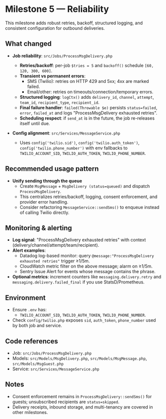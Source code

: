 # Milestone 5 — Reliability

This milestone adds robust retries, backoff, structured logging, and consistent configuration for outbound deliveries.

## What changed

- __Job reliability__: `src/Jobs/ProcessMsgDelivery.php`
  - __Retries/backoff__: per-job `$tries = 5` and `backoff()` schedule `[60, 120, 300, 600]`.
  - __Transient vs permanent errors__:
    - SMS (Twilio): retries on HTTP 429 and 5xx; 4xx are marked failed.
    - Email/other: retries on timeouts/connection/temporary errors.
  - __Structured logging__: `logCtx()` adds `delivery_id`, `channel`, `attempt`, `team_id`, `recipient_type`, `recipient_id`.
  - __Final failure handler__: `failed(Throwable $e)` persists `status=failed`, `error`, `failed_at` and logs "ProcessMsgDelivery exhausted retries".
  - __Scheduling respect__: if `send_at` is in the future, the job re-releases itself until due.

- __Config alignment__: `src/Services/MessageService.php`
  - Uses `config('twilio.sid')`, `config('twilio.auth_token')`, `config('twilio.phone_number')` with env fallbacks to `TWILIO_ACCOUNT_SID`, `TWILIO_AUTH_TOKEN`, `TWILIO_PHONE_NUMBER`.

## Recommended usage pattern

- __Unify sending through the queue__
  - Create `MsgMessage` + `MsgDelivery (status=queued)` and dispatch `ProcessMsgDelivery`.
  - This centralizes retries/backoff, logging, consent enforcement, and provider error handling.
  - Consider refactoring `MessageService::sendSms()` to enqueue instead of calling Twilio directly.

## Monitoring & alerting

- __Log signal__: "ProcessMsgDelivery exhausted retries" with context (delivery/channel/attempt/team/recipient).
- __Alert examples__:
  - Datadog log-based monitor: query `@message:"ProcessMsgDelivery exhausted retries"` trigger ≥1/5m.
  - CloudWatch metric filter on the above message; alarm on ≥1/5m.
  - Sentry Issue Alert for events whose message contains the phrase.
- __Optional metrics__: increment counters like `messaging.delivery.retry` and `messaging.delivery.failed_final` if you use StatsD/Prometheus.

## Environment

- Ensure `.env` has:
  - `TWILIO_ACCOUNT_SID`, `TWILIO_AUTH_TOKEN`, `TWILIO_PHONE_NUMBER`.
- Check `config/twilio.php` exposes `sid`, `auth_token`, `phone_number` used by both job and service.

## Code references

- Job: `src/Jobs/ProcessMsgDelivery.php`
- Models: `src/Models/MsgDelivery.php`, `src/Models/MsgMessage.php`, `src/Models/MsgGuest.php`
- Service: `src/Services/MessageService.php`

## Notes

- Consent enforcement remains in `ProcessMsgDelivery::sendSms()` for guests; unsubscribed recipients are `status=skipped`.
- Delivery receipts, inbound storage, and multi-tenancy are covered in other milestones.
